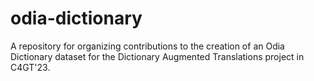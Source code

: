 # odia-dictionary
A repository for organizing contributions to the creation of an Odia Dictionary dataset for the Dictionary Augmented Translations project in C4GT'23.
